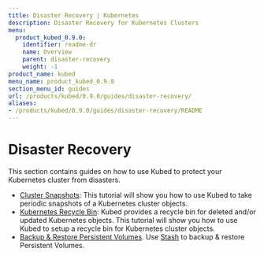 ```yaml
---
title: Disaster Recovery | Kubernetes
description: Disaster Recovery for Kubernetes Clusters
menu:
  product_kubed_0.9.0:
    identifier: readme-dr
    name: Overview
    parent: disaster-recovery
    weight: -1
product_name: kubed
menu_name: product_kubed_0.9.0
section_menu_id: guides
url: /products/kubed/0.9.0/guides/disaster-recovery/
aliases:
- /products/kubed/0.9.0/guides/disaster-recovery/README
---
```


# Disaster Recovery

This section contains guides on how to use Kubed to protect your Kubernetes cluster from disasters.

  - [Cluster Snapshots](/products/kubed/0.9.0/guides/disaster-recovery/cluster-snapshot): This tutorial will show you how to use Kubed to take periodic snapshots of a Kubernetes cluster objects.
  - [Kubernetes Recycle Bin](/products/kubed/0.9.0/guides/disaster-recovery/recycle-bin): Kubed provides a recycle bin for deleted and/or updated Kubernetes objects. This tutorial will show you how to use Kubed to setup a recycle bin for Kubernetes cluster objects.
  - [Backup & Restore Persistent Volumes](/products/kubed/0.9.0/guides/disaster-recovery/stash). Use [Stash](https://appscode.com/products/stash) to backup & restore Persistent Volumes.
